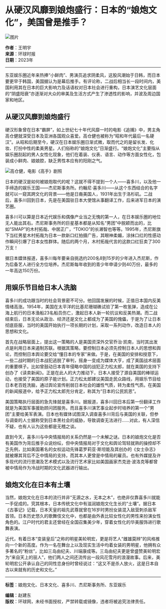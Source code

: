 # 从硬汉风靡到娘炮盛行：日本的“娘炮文化”，美国曾是推手？

![图片](//rs2.huanqiucdn.cn/huanqi/image/m/share.jpg)

**作者**：王明宇  
**来源**：环球时报  
**日期**：2023年

---

东亚娱乐圈近年来热捧“小鲜肉”、男演员追求阴柔风，这股风潮始于日韩，而日本要更早于韩国，美国据认为是幕后推手。有评论称，二战后相当长一段时间内，美国利用其在日本的巨大影响力及话语权对日本社会进行重构，日本演艺文化层面的“阴盛阳衰”亦逐渐对大众的审美及生活方式产生了渗透性的影响，并波及周边国家和地区。

## 从硬汉风靡到娘炮盛行

硬汉形象曾在日本“霸屏”，如上世纪七十年代风靡一时的电影《追捕》中，男主角高仓健就深受日本及亚洲各国观众喜爱。高仓健也被称为“昭和年代最后一名硬汉”。从昭和后期至今，硬汉在日本娱乐圈日渐式微，取而代之的是留长发、化妆、打扮中性的柔美男星。人们俗称的“娘炮文化”日渐盛行。“娘炮文化”主要指从娱乐圈刮起的男人女性化现象，他们在着装、仪表、语言、动作等方面女性化，包装成小鲜肉、娘娘腔，缺乏男性本应有的阳刚之气。

![高仓健，电影《高手》剧照](//img.huanqiucdn.cn/dp/api/files/imageDir/7555739021d5470ac6db5af472448742u5.jpg?imageView2/2/w/750)

日本的硬汉是如何被娘炮取代的呢？这就不得不提到一个人——喜多川，以及他一手缔造的娱乐王国——杰尼斯事务所。约翰尼·喜多川——从这个东西结合的名字就可以一窥其跨文化的背景——他是日裔美国人，1931年出生于洛杉矶。二战后，喜多川回到日本，先是在美国驻日本大使馆从事翻译工作，后来进军日本的演艺圈。

喜多川可以算是日本近代娱乐和偶像产业当之无愧的第一人，在日本娱乐圈的地位无人能出其右。杰尼斯事务所的巨星基本都是从知名“男团”中脱颖而出的，比如“SMAP”的木村拓哉、中居正广，“TOKIO”的长濑智也等等。1995年，杰尼斯旗下当红男星木村拓哉为日本一款新口红拍摄广告，其眼神柔媚，涂抹口红的性感动作瞬间引爆了日本女性群体。随后的两个月，木村拓哉代言的这款口红狂卖了300万支！

据日本媒体报道，喜多川每年要亲自挑选约200名8到15岁的少年进入杰尼斯，作为后备艺人进行全方位培养。杰尼斯每年收到的青少年申请少则40万份，最多的一年高达150万份。

## 用娱乐节目给日本人洗脑

喜多川的成功跟当时的社会背景密不可分。他回国发展的时候，正值日本国内反美情绪高涨。1954年，美国在太平洋的比基尼珊瑚礁试验了第一枚氢弹，造成在公海上航行的日本渔船23名船员伤亡，激起日本人新一轮抗议和反美热潮。而二战结束后，日本无论从政治、经济还是文化上都成为了美国的傀儡，于是为了让日本彻底臣服，当时的美国开始执行一项长期的计划，采取一系列动作，改造日本人的思想和文化。

首先在战略层面上，提出这一策略的人是美国资深外交官乔治·凯南，当时其出发点是利用日本来遏制苏联。根据其策略，要控制日本必须先控制日本人的思想和舆论，而控制日本舆论要交给“懂日本的专家”来做。于是，在美国的安排和授意下，一些二战时期的日本战犯逃脱了审判，摇身一变成为媒体大亨，成了美国战术层面的重要棋子。比如曾鼓动日本青年侵略中国的战犯正力松太郎，就在美国的支持下创办了《读卖新闻》。正是在此人的大力推动下，日本人接受了源自美国的棒球运动，也接受了美国的原子能计划。正力松太郎建议美国走民众路线，用娱乐节目给日本老百姓洗脑，通过舆论宣传削弱日本社会的雄性气质，转为柔性气质。在美国的新闻报道中，给予正力松太郎充分肯定，称其为“日本的公民凯恩”。

美国策略执行层面的急先锋就是喜多川。据报道，喜多川回日本后第一份翻译工作就是为美国军事援助顾问团服务。而且喜多川演艺事业起步时培养的第一个“男团”主要给美军表演。日本也有媒体试图深入调查喜多川背后与美国的关联，但参与调查的人士据称受到日本黑社会的威胁，导致调查无法进行……对此，有人深信不疑，也有人认为这些都是无稽之谈。

直到今天，喜多川与中央情报局的关系仍然是一个未解之谜。日本的娘炮文化是否有美国作为背后推手众说纷纭，但中央情报局对于文化和舆论驾轻就熟的操控却不乏先例，比如美国著名的女权运动先锋葛罗莉亚·斯坦能及其创办的《女士杂志》就被爆其背后不乏中情局的支持，而其本人更曾是中情局的雇员。也有外媒提及许多现代的流行思潮及艺术模式以及流行艺术家比如美国画家杰克逊·波洛克等都曾被中情局作为冷战时期的文化武器进行输出。

## 娘炮文化在日本有土壤

当然，娘炮文化在日本的流行并非“无源之水，无本之木”，也绝非仅靠喜多川就能一手促成的。究其根本，日本传统文化中有滋润娘炮文化生长的“土壤”。据日本《古事记》记载，日本天皇的祖先武尊就曾在16岁时男扮女装混入敌营刺杀敌军首领。日本历史悠久的歌舞伎文化中，也都是由外表比较女性化的男性来扮演女性角色的。江户时代的君主还曾经在全国召集美少年，穿着女性化的华美服饰进行歌舞表演。

近代，有着日本“变装皇后”之称的明星美轮明宏，更是将艺人“雌雄莫辨”的风格推向一个新的高度。作为一名在舞台上以及现实生活中均着女装的男明星，他拥有众多著名的“粉丝”，比如三岛由纪夫、川端康成等。三岛由纪夫更是曾盛赞美轮明宏为“来自天上的丽人”，他们两人之间还流传出一段风花雪月的浪漫故事。后来，美轮明宏公开承认自己的同性恋身份时曾经说过：“这又不是杀人放火，这是日本自古以来就有的历史和文化。”

---

**标签**：娘炮文化、日本文化、喜多川、杰尼斯事务所、东亚娱乐  
  
**编辑**：赵建东  
**版权**：环球网，未经书面授权，严禁转载或镜像，违者将被追究法律责任。